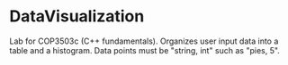 # DataVisualization
Lab for COP3503c (C++ fundamentals). Organizes user input data into a table and a histogram. Data points must be "string, int" such as "pies, 5".
